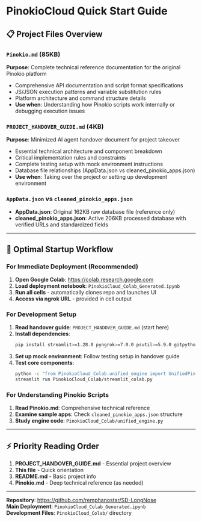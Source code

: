 # PinokioCloud Quick Start Guide

## 📋 Project Files Overview

### `Pinokio.md` (85KB)
**Purpose**: Complete technical reference documentation for the original Pinokio platform
- Comprehensive API documentation and script format specifications
- JS/JSON execution patterns and variable substitution rules
- Platform architecture and command structure details
- **Use when**: Understanding how Pinokio scripts work internally or debugging execution issues

### `PROJECT_HANDOVER_GUIDE.md` (4KB)
**Purpose**: Minimized AI agent handover document for project takeover
- Essential technical architecture and component breakdown
- Critical implementation rules and constraints
- Complete testing setup with mock environment instructions
- Database file relationships (AppData.json vs cleaned_pinokio_apps.json)
- **Use when**: Taking over the project or setting up development environment

### `AppData.json` vs `cleaned_pinokio_apps.json`
- **AppData.json**: Original 162KB raw database file (reference only)
- **cleaned_pinokio_apps.json**: Active 206KB processed database with verified URLs and standardized fields

---

## 🚀 Optimal Startup Workflow

### For Immediate Deployment (Recommended)
1. **Open Google Colab**: https://colab.research.google.com
2. **Load deployment notebook**: `PinokioCloud_Colab_Generated.ipynb`
3. **Run all cells** - automatically clones repo and launches UI
4. **Access via ngrok URL** - provided in cell output

### For Development Setup
1. **Read handover guide**: `PROJECT_HANDOVER_GUIDE.md` (start here)
2. **Install dependencies**: 
   ```bash
   pip install streamlit>=1.28.0 pyngrok>=7.0.0 psutil>=5.9.0 gitpython>=3.1.0 nest_asyncio>=1.5.0 pandas>=1.5.0 requests>=2.28.0 nbformat>=5.0.0 jupyter
   ```
3. **Set up mock environment**: Follow testing setup in handover guide
4. **Test core components**: 
   ```bash
   python -c "from PinokioCloud_Colab.unified_engine import UnifiedPinokioEngine; print('Engine loaded')"
   streamlit run PinokioCloud_Colab/streamlit_colab.py
   ```

### For Understanding Pinokio Scripts
1. **Read Pinokio.md**: Comprehensive technical reference
2. **Examine sample apps**: Check `cleaned_pinokio_apps.json` structure
3. **Study engine code**: `PinokioCloud_Colab/unified_engine.py`

---

## ⚡ Priority Reading Order
1. **PROJECT_HANDOVER_GUIDE.md** - Essential project overview
2. **This file** - Quick orientation  
3. **README.md** - Basic project info
4. **Pinokio.md** - Deep technical reference (as needed)

---

**Repository**: https://github.com/remphanostar/SD-LongNose  
**Main Deployment**: `PinokioCloud_Colab_Generated.ipynb`  
**Development Files**: `PinokioCloud_Colab/` directory
